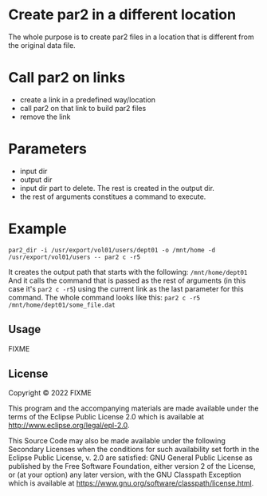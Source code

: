 # Create par2 in a different location

The whole purpose is to create par2 files in a location that is different
from the original data file.

# Call par2 on links

- create a link in a predefined way/location
- call par2 on that link to build par2 files
- remove the link

# Parameters

- input dir
- output dir
- input dir part to delete. The rest is created in the output dir.
- the rest of arguments constitues a command to execute.

# Example

`par2_dir -i /usr/export/vol01/users/dept01 -o /mnt/home -d /usr/export/vol01/users -- par2 c -r5`

It creates the output path that starts with the following: `/mnt/home/dept01`
And it calls the command that is passed as the rest of arguments (in this case
it's `par2 c -r5`) using the current link as the last parameter for this command.
The whole command looks like this:
`par2 c -r5 /mnt/home/dept01/some_file.dat`

## Usage

FIXME

## License

Copyright © 2022 FIXME

This program and the accompanying materials are made available under the
terms of the Eclipse Public License 2.0 which is available at
http://www.eclipse.org/legal/epl-2.0.

This Source Code may also be made available under the following Secondary
Licenses when the conditions for such availability set forth in the Eclipse
Public License, v. 2.0 are satisfied: GNU General Public License as published by
the Free Software Foundation, either version 2 of the License, or (at your
option) any later version, with the GNU Classpath Exception which is available
at https://www.gnu.org/software/classpath/license.html.
